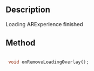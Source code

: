 ## Description

Loading ARExperience finished

## Method

```dart

 void onRemoveLoadingOverlay();
```

